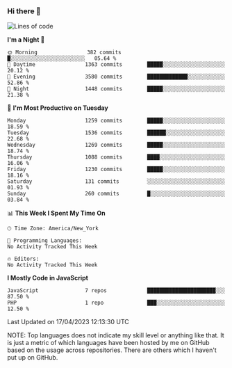### Hi there 👋

<!--
**LynxJinxxy/LynxJinxxy** is a ✨ _special_ ✨ repository because its `README.md` (this file) appears on your GitHub profile.

Here are some ideas to get you started:

- 🔭 I’m currently working on ...
- 🌱 I’m currently learning ...
- 👯 I’m looking to collaborate on ...
- 🤔 I’m looking for help with ...
- 💬 Ask me about ...
- 📫 How to reach me: ...
- 😄 Pronouns: ...
- ⚡ Fun fact: ...
-->

<!--START_SECTION:waka-->
![Lines of code](https://img.shields.io/badge/From%20Hello%20World%20I%27ve%20Written-15.0%20million%20lines%20of%20code-blue)

**I'm a Night 🦉** 

```text
🌞 Morning                382 commits         █░░░░░░░░░░░░░░░░░░░░░░░░   05.64 % 
🌆 Daytime                1363 commits        █████░░░░░░░░░░░░░░░░░░░░   20.12 % 
🌃 Evening                3580 commits        █████████████░░░░░░░░░░░░   52.86 % 
🌙 Night                  1448 commits        █████░░░░░░░░░░░░░░░░░░░░   21.38 % 
```
📅 **I'm Most Productive on Tuesday** 

```text
Monday                   1259 commits        █████░░░░░░░░░░░░░░░░░░░░   18.59 % 
Tuesday                  1536 commits        ██████░░░░░░░░░░░░░░░░░░░   22.68 % 
Wednesday                1269 commits        █████░░░░░░░░░░░░░░░░░░░░   18.74 % 
Thursday                 1088 commits        ████░░░░░░░░░░░░░░░░░░░░░   16.06 % 
Friday                   1230 commits        █████░░░░░░░░░░░░░░░░░░░░   18.16 % 
Saturday                 131 commits         ░░░░░░░░░░░░░░░░░░░░░░░░░   01.93 % 
Sunday                   260 commits         █░░░░░░░░░░░░░░░░░░░░░░░░   03.84 % 
```


📊 **This Week I Spent My Time On** 

```text
🕑︎ Time Zone: America/New_York

💬 Programming Languages: 
No Activity Tracked This Week

🔥 Editors: 
No Activity Tracked This Week
```

**I Mostly Code in JavaScript** 

```text
JavaScript               7 repos             ██████████████████████░░░   87.50 % 
PHP                      1 repo              ███░░░░░░░░░░░░░░░░░░░░░░   12.50 % 
```




 Last Updated on 17/04/2023 12:13:30 UTC
<!--END_SECTION:waka-->
NOTE: Top languages does not indicate my skill level or anything like that. It is just a metric of which languages have been hosted by me on GitHub based on the usage across repositories. There are others which I haven't put up on GitHub.
